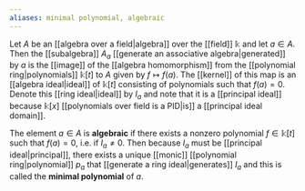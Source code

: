 ```yaml
---
aliases: minimal polynomial, algebraic
---
```

Let $A$ be an [[algebra over a field|algebra]] over the [[field]] $\mathbb k$ and let $a\in A$. Then the [[subalgebra]] $A_a$ [[generate an associative algebra|generated]] by $a$ is the [[image]] of the [[algebra homomorphism]] from the [[polynomial ring|polynomials]] $\mathbb k[t]$ to $A$ given by $f\mapsto f(a)$. The [[kernel]] of this map is an [[algebra ideal|ideal]] of $\mathbb k[t]$ consisting of polynomials such that $f(a) = 0$. Denote this [[ring ideal|ideal]] by $I_a$ and note that it is a [[principal ideal]] because $\mathbb k[x]$ [[polynomials over field is a PID|is]] a [[principal ideal domain]].

The element $a\in A$ is **algebraic** if there exists a nonzero polynomial $f\in\mathbb k[t]$ such that $f(a)=0$, i.e. if $I_a\neq 0$. Then because $I_a$ must be [[principal ideal|principal]], there exists a unique [[monic]] [[polynomial ring|polynomial]] $p_a$ that [[generate a ring ideal|generates]] $I_a$ and this is called the **minimal polynomial** of $a$.